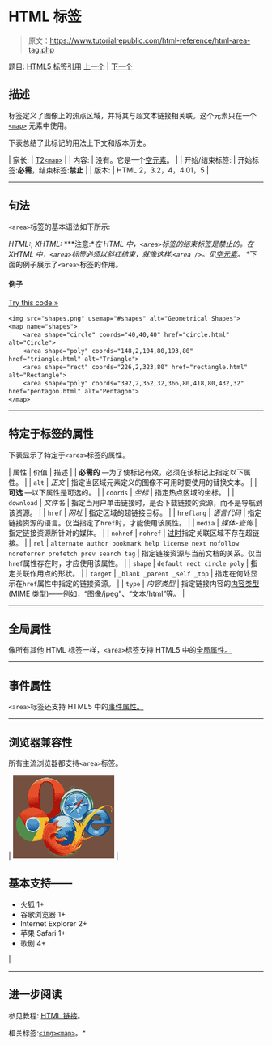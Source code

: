 # HTML 标签

> 原文：<https://www.tutorialrepublic.com/html-reference/html-area-tag.php>

题目: [HTML5 标签引用](html5-tags.php) [上一个](html-applet-tag.php) | [下一个](html5-article-tag.php)

## 描述

标签定义了图像上的热点区域，并将其与超文本链接相关联。这个元素只在一个 [`<map>`](html-map-tag.php) 元素中使用。

下表总结了此标记的用法上下文和版本历史。

| 家长: | [T2`<map>`](html-map-tag.php) |
| 内容: | 没有。它是一个[空元素](../html-tutorial/html-elements.php#empty-elements)。 |
| 开始/结束标签: | 开始标签:**必需**，结束标签:**禁止** |
| 版本: | HTML 2，3.2，4，4.01，5 |

* * *

## 句法

`<area>`标签的基本语法如下所示:

*HTML:*<area alt="*text*">; *XHTML:*<area alt="*text*" /> ***注意:**在 HTML 中，`<area>`标签的结束标签是禁止的。在 XHTML 中，`<area>`标签必须以斜杠结束，就像这样:`<area />`。见[空元素](../html-tutorial/html-elements.php#empty-elements)。*  *下面的例子展示了`<area>`标签的作用。

#### 例子

[Try this code »](../codelab.php?topic=html&file=image-map "Try this code using online Editor")

```
<img src="shapes.png" usemap="#shapes" alt="Geometrical Shapes">
<map name="shapes">
    <area shape="circle" coords="40,40,40" href="circle.html" alt="Circle">
    <area shape="poly" coords="148,2,104,80,193,80" href="triangle.html" alt="Triangle">
    <area shape="rect" coords="226,2,323,80" href="rectangle.html" alt="Rectangle">
    <area shape="poly" coords="392,2,352,32,366,80,418,80,432,32" href="pentagon.html" alt="Pentagon">
</map>
```

* * *

## 特定于标签的属性

下表显示了特定于`<area>`标签的属性。

| 属性 | 价值 | 描述 |
| **必需的** —为了使标记有效，必须在该标记上指定以下属性。 |
| `alt` | *正文* | 指定当区域元素定义的图像不可用时要使用的替换文本。 |
| **可选** —以下属性是可选的。 |
| `coords` | *坐标* | 指定热点区域的坐标。 |
| `download` | *文件名* | 指定当用户单击链接时，是否下载链接的资源，而不是导航到该资源。 |
| `href` | *网址* | 指定区域的超链接目标。 |
| `hreflang` | *语言代码* | 指定链接资源的语言。仅当指定了`href`时，才能使用该属性。 |
| `media` | *媒体-查询* | 指定链接资源所针对的媒体。 |
| `nohref` | `nohref` | [过时](../definitions.php#obsolete "Not supported in HTML5")指定关联区域不存在超链接。 |
| `rel` | `alternate
author
bookmark
help
license
next
nofollow
noreferrer
prefetch
prev
search
tag` | 指定链接资源与当前文档的关系。仅当`href`属性存在时，才应使用该属性。 |
| `shape` | `default
rect
circle
poly` | 指定关联作用点的形状。 |
| `target` | `_blank
_parent
_self
_top` | 指定在何处显示在`href`属性中指定的链接资源。 |
| `type` | *内容类型* | 指定链接内容的[内容类型](../definitions.php#content-type) (MIME 类型)——例如，“图像/jpeg”、“文本/html”等。 |

* * *

## 全局属性

像所有其他 HTML 标签一样，`<area>`标签支持 HTML5 中的[全局属性。](html5-global-attributes.php)

* * *

## 事件属性

`<area>`标签还支持 HTML5 中的[事件属性。](html5-event-attributes.php)

* * *

## 浏览器兼容性

所有主流浏览器都支持`<area>`标签。

| ![Browsers Icon](img/e9331123c77668c1832e541c2fca1002.png) | 

## 基本支持——

*   火狐 1+
*   谷歌浏览器 1+
*   Internet Explorer 2+
*   苹果 Safari 1+
*   歌剧 4+

 |

* * *

## 进一步阅读

参见教程: [HTML 链接](../html-tutorial/html-links.php)。

相关标签:[`<img>`](html-img-tag.php)[`<map>`](html-map-tag.php)。*
